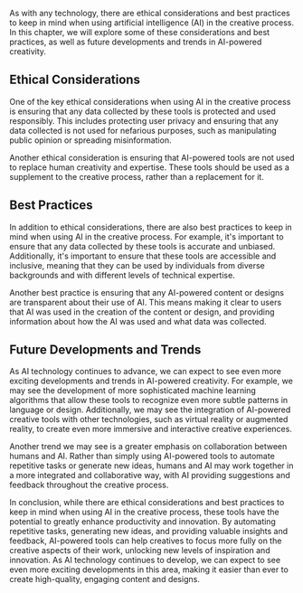 
As with any technology, there are ethical considerations and best practices to keep in mind when using artificial intelligence (AI) in the creative process. In this chapter, we will explore some of these considerations and best practices, as well as future developments and trends in AI-powered creativity.

Ethical Considerations
----------------------

One of the key ethical considerations when using AI in the creative process is ensuring that any data collected by these tools is protected and used responsibly. This includes protecting user privacy and ensuring that any data collected is not used for nefarious purposes, such as manipulating public opinion or spreading misinformation.

Another ethical consideration is ensuring that AI-powered tools are not used to replace human creativity and expertise. These tools should be used as a supplement to the creative process, rather than a replacement for it.

Best Practices
--------------

In addition to ethical considerations, there are also best practices to keep in mind when using AI in the creative process. For example, it's important to ensure that any data collected by these tools is accurate and unbiased. Additionally, it's important to ensure that these tools are accessible and inclusive, meaning that they can be used by individuals from diverse backgrounds and with different levels of technical expertise.

Another best practice is ensuring that any AI-powered content or designs are transparent about their use of AI. This means making it clear to users that AI was used in the creation of the content or design, and providing information about how the AI was used and what data was collected.

Future Developments and Trends
------------------------------

As AI technology continues to advance, we can expect to see even more exciting developments and trends in AI-powered creativity. For example, we may see the development of more sophisticated machine learning algorithms that allow these tools to recognize even more subtle patterns in language or design. Additionally, we may see the integration of AI-powered creative tools with other technologies, such as virtual reality or augmented reality, to create even more immersive and interactive creative experiences.

Another trend we may see is a greater emphasis on collaboration between humans and AI. Rather than simply using AI-powered tools to automate repetitive tasks or generate new ideas, humans and AI may work together in a more integrated and collaborative way, with AI providing suggestions and feedback throughout the creative process.

In conclusion, while there are ethical considerations and best practices to keep in mind when using AI in the creative process, these tools have the potential to greatly enhance productivity and innovation. By automating repetitive tasks, generating new ideas, and providing valuable insights and feedback, AI-powered tools can help creatives to focus more fully on the creative aspects of their work, unlocking new levels of inspiration and innovation. As AI technology continues to develop, we can expect to see even more exciting developments in this area, making it easier than ever to create high-quality, engaging content and designs.

